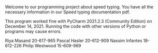 Welcome to our programming project about speed typing. You have all the necessary information in our Speed typing documentation pdf.

This program worked fine with PyCharm 2021.2.3 (Community Edition) on December 14, 2021. Running the code with other versions of Python or programs may cause errors.


Riya Masand 20-617-965
Pascal Hasler 20-612-909
Nassim Infantes 18-612-226
Philip Westwood 15-609-969
